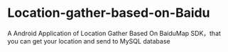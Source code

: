 # Location-gather-based-on-Baidu
A Android Application of Location Gather Based On BaiduMap SDK，that you can get your location and send to MySQL database
